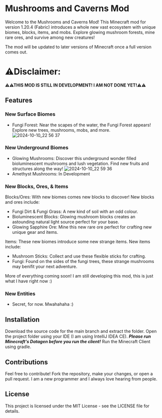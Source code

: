 # Mushrooms and Caverns Mod
Welcome to the Mushrooms and Caverns Mod! This Minecraft mod for version 1.20.4 (Fabric) introduces a whole new vast ecosystem with unique biomes, blocks, items, and mobs. Explore glowing mushroom forests, mine rare ores, and survive among new creatures!

The mod will be updated to later versions of Minecraft once a full version comes out.

# ⚠Disclaimer:
**⚠⚠THIS MOD IS STILL IN DEVELOPMENT! I AM NOT DONE YET!⚠⚠**

## Features
### New Surface Biomes
* Fungi Forest: Near the scapes of the water, the Fungi Forest appears! Explore new trees, mushrooms, mobs, and more.
![2024-10-10_22 56 37](https://github.com/user-attachments/assets/adb5d8a6-b3cf-4d54-bd49-c7e1edd38b75)
### New Underground Biomes
* Glowing Mushrooms: Discover this underground wonder filled bioluminescent mushrooms and lush vegetation. Find new fruits and structures along the way!
![2024-10-10_22 59 36](https://github.com/user-attachments/assets/b4fe676e-1e01-4cf5-a1e2-9afc1dc7ef91)
* Amethyst Mushrooms: In Development
### New Blocks, Ores, & Items
Blocks/Ores: With new biomes comes new blocks to discover! New blocks and ores include:
* Fungi Dirt & Fungi Grass: A new kind of soil with an odd colour.
* Bioluminescent Blocks: Glowing mushroom blocks creates an astounding natural light source perfect for your base.
* Glowing Sapphire Ore: Mine this new rare ore perfect for crafting new unique gear and items.

Items: These new biomes introduce some new strange items. New items include:
* Mushroom Sticks: Collect and use these flexible sticks for crafting.
* Fungi: Found on the sides of the fungi trees, these strange mushrooms may benifit your next adventure.

More of everything coming soon! I am still developing this mod, this is just what I have right now :)
### New Entities
* Secret, for now. Mwahahaha :)
## Installation
Download the source code for the main branch and extract the folder.
Open the project folder using your IDE (I am using IntelliJ IDEA CE).
***Please run Minecraft's Datagen before you run the client!***
Run the Minecraft Client using gradle.
## Contributions
Feel free to contribute! Fork the repository, make your changes, or open a pull request. I am a new programmer and I always love hearing from people.
## License
This project is licensed under the MIT License - see the LICENSE file for details.
